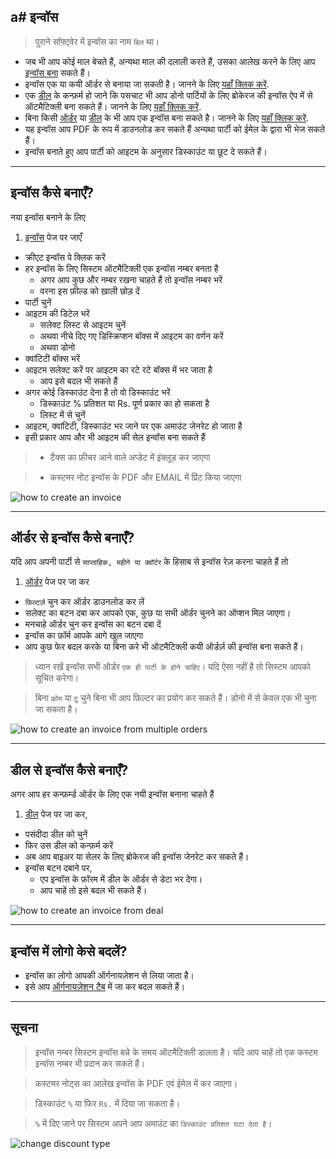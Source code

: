 a# इन्वॉस 
---

> पुराने सॉफ़्ट्वेर में इन्वॉस का नाम `बिल` था।

* जब भी आप कोई माल बेचते हैं, अन्यथा माल की दलाली करते हैं, उसका आलेख करने के लिए आप [इन्वॉस बना](#virgininvoice) सकते हैं।
* इन्वॉस एक या कयी ऑर्डर से बनाया जा सकती है। जानने के लिए [यहाँ क्लिक करें](#orderinvoice).
* एक [डील](../deal/readme.md) के कन्फ़र्म हो जाने कि पसचाट भी आप डोनो पार्टियों के लिए ब्रोकेरज की इन्वॉस ऐप में से ऑटमैटिक्ली बना सकते हैं। जानने के लिए [यहाँ क्लिक करें](#dealinvoice).
* बिना किसी [ऑर्डर](../order/readme.md) या [डील](../deal/readme.md) के भी आप एक इन्वॉस बना सकते है। जानने के लिए [यहाँ क्लिक करें](#virgininvoice).
* यह इन्वॉस आप PDF के रूप में डाउनलोड कर सकते हैं अन्यथा पार्टी को ईमेल के द्वारा भी भेज सकते हैं।
* इन्वॉस बनाते हुए आप पार्टी को आइटम के अनुसार डिस्काउंट या छूट दे सकते हैं।

---

## इन्वॉस कैसे बनाएँ? <a name="virgininvoice"></a>

  नया इन्वॉस बनाने के लिए 

  1. [इन्वॉस](https://business.umun.in/#/home/invoices/Invoice/ecp) पेज पर जाएँ 
  * क्रीएट इन्वॉस पे क्लिक करें 
  * हर इन्वॉस के लिए सिस्टम ऑटमैटिक्ली एक इन्वॉस नम्बर बनता है  
    * अगर आप कुछ और नम्बर रखना चाहते हैं तो इन्वॉस नम्बर भरें 
    * वरना इस फ़ील्ड को ख़ाली छोड़ दें 
  * पार्टी चुनें 
  * आइटम की डिटेल भरें 
    * सलेक्ट लिस्ट से आइटम चुनें 
    * अथवा नीचे दिए गए डिस्क्रिप्शन बॉक्स में आइटम का वर्णन करें 
    * अथवा डोनो 
  * क्वांटिटी बॉक्स भरें 
  * आइटम सलेक्ट करें पर आइटम का रटे रटे बॉक्स में भर जाता है 
    * आप इसे बदल भी सकते हैं 
  * अगर कोई डिस्काउंट देना है तो वो डिस्काउंट भरें 
    * डिस्काउंट % प्रतिशत या Rs. पूर्ण प्रकार का हो सकता है 
    * लिस्ट में से चुनें 
  * आइटम, क्वांटिटी, डिस्काउंट भर जाने पर एक अमाउंट जेनरेट हो जाता है
  * इसी प्रकार आप और भी आइटम की सेल इन्वॉस बना सकते हैं 


> * टैक्स का फ़ीचर आने वाले अप्डेट में इंक्लूड कर जाएगा 


> * कस्टमर नोट इन्वॉस के PDF और EMAIL में प्रिंट किया जाएगा



![how to create an invoice](./../../resources/new%20invoice%20virgin.gif)

---

## ऑर्डर से इन्वॉस कैसे बनाएँ? <a name="orderinvoice"></a>
 यदि आप अपनी पार्टी से `साप्ताहिक, महीने या क्वॉर्टर` के हिसाब से इन्वॉस रेज़ करना चाहते हैं तो 

   1. <a href="https://business.umun.in/#/home/order/ItemOrder/ecp" target="_blank">ऑर्डर</a> पेज पर जा कर 
   * `फ़िल्टर्ज़` चुन कर ऑर्डर डाउनलोड कर लें 
   * सलेक्ट का बटन दबा कर आपको एक, कुछ या सभी ऑर्डर चुनने का ऑप्शन मिल जाएगा।
   * मनचाहे ऑर्डर चुन कर इन्वॉस का बटन दबा दें 
   * इन्वॉस का फ़ॉर्म आपके आगे खुल जाएगा
   * आप कुछ फेर बदल करके या बिना करे भी ऑटमैटिक्ली कयी ऑर्डर्ज़ की इन्वॉस बना सकते हैं।

> ध्यान रखें इन्वॉस सभी ऑर्डर `एक ही पार्टी के होने चाहिए`।
> यदि ऐसा नहीं है तो सिस्टम आपको सूचित करेगा।

> बिना `फ़्रोम` या `टू` चुने बिना भी आप फ़िल्टर का प्रयोग कर सकते हैं। डोनो में से केवल एक भी चुना जा सकता है।


![how to create an invoice from multiple orders](./../../resources/newinvoice%20-%20multiple%20orders.gif)

---

## डील से इन्वॉस कैसे बनाएँ? <a name="dealinvoice"></a>

  अगर आप हर कन्फ़र्म्ड ऑर्डर के लिए एक नयी इन्वॉस बनाना चाहते हैं 

  1. <a href="https://business.umun.in/#/home/deals/Deal/ecp" target="_blank">डील</a> पेज पर जा कर, 
  * पसंदीदा डील को चुनें 
  * फिर उस डील को कन्फ़र्म करें 
  * अब आप बाइअर या सेलर के लिए ब्रोकेरज की इन्वॉस जेनरेट कर सकते हैं।
  * इन्वॉस बटन दबाने पर, 
    * एप इन्वॉस के फ़ॉरम में डील के ऑर्डर से डेटा भर देगा। 
    * आप चाहें तो इसे बदल भी सकते हैं।

![how to create an invoice from deal](./../../resources/newinvoice%20-%20single%20order.gif)

---



## इन्वॉस में लोगो केसे बदलें?

* इन्वॉस का लोगो आपकी ऑर्गनायज़ेशन से लिया जाता है।
* इसे आप <a href="https://business.umun.in/#/home/o/Organization/ecp" target="_blank">ऑर्गनायज़ेशन टैब</a>  में जा कर बदल सकते हैं।

---
## सूचना 

> इन्वॉस नम्बर सिस्टम इन्वॉस बन्ने के समय ऑटमैटिक्ली डालता है।
> यदि आप चाहें तो एक कस्टम इन्वॉस नम्बर भी प्रदान कर सकते हैं।

> कस्टमर नोट्स का आलेख इन्वॉस के PDF एवं ईमेल में कर जाएगा।

> डिस्काउंट `%` या फिर `Rs.` में दिया जा सकता है। 

> `%` में दिए जाने पर सिस्टम अपने आप अमाउंट का `डिस्काउंट प्रतिशत घटा देता है`।

![change discount type](../../resources/dicount%20focus.png)

